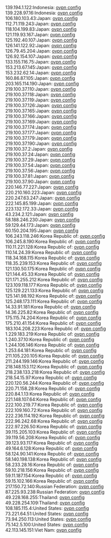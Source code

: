 139.194.1.122:Indonesia: [ovpn config](vpn/139_194_1_122.ovpn)  
139.228.97.16:Indonesia: [ovpn config](vpn/139_228_97_16.ovpn)  
106.180.103.43:Japan: [ovpn config](vpn/106_180_103_43.ovpn)  
112.71.119.243:Japan: [ovpn config](vpn/112_71_119_243.ovpn)  
118.104.199.83:Japan: [ovpn config](vpn/118_104_199_83.ovpn)  
121.119.93.167:Japan: [ovpn config](vpn/121_119_93_167.ovpn)  
125.192.40.107:Japan: [ovpn config](vpn/125_192_40_107.ovpn)  
126.141.122.92:Japan: [ovpn config](vpn/126_141_122_92.ovpn)  
126.79.45.204:Japan: [ovpn config](vpn/126_79_45_204.ovpn)  
126.92.154.107:Japan: [ovpn config](vpn/126_92_154_107.ovpn)  
133.155.116.75:Japan: [ovpn config](vpn/133_155_116_75.ovpn)  
153.213.67.145:Japan: [ovpn config](vpn/153_213_67_145.ovpn)  
153.232.62.14:Japan: [ovpn config](vpn/153_232_62_14.ovpn)  
160.86.87.105:Japan: [ovpn config](vpn/160_86_87_105.ovpn)  
203.165.114.190:Japan: [ovpn config](vpn/203_165_114_190.ovpn)  
219.100.37.110:Japan: [ovpn config](vpn/219_100_37_110.ovpn)  
219.100.37.118:Japan: [ovpn config](vpn/219_100_37_118.ovpn)  
219.100.37.119:Japan: [ovpn config](vpn/219_100_37_119.ovpn)  
219.100.37.126:Japan: [ovpn config](vpn/219_100_37_126.ovpn)  
219.100.37.165:Japan: [ovpn config](vpn/219_100_37_165.ovpn)  
219.100.37.166:Japan: [ovpn config](vpn/219_100_37_166.ovpn)  
219.100.37.169:Japan: [ovpn config](vpn/219_100_37_169.ovpn)  
219.100.37.174:Japan: [ovpn config](vpn/219_100_37_174.ovpn)  
219.100.37.177:Japan: [ovpn config](vpn/219_100_37_177.ovpn)  
219.100.37.179:Japan: [ovpn config](vpn/219_100_37_179.ovpn)  
219.100.37.190:Japan: [ovpn config](vpn/219_100_37_190.ovpn)  
219.100.37.2:Japan: [ovpn config](vpn/219_100_37_2.ovpn)  
219.100.37.24:Japan: [ovpn config](vpn/219_100_37_24.ovpn)  
219.100.37.29:Japan: [ovpn config](vpn/219_100_37_29.ovpn)  
219.100.37.54:Japan: [ovpn config](vpn/219_100_37_54.ovpn)  
219.100.37.56:Japan: [ovpn config](vpn/219_100_37_56.ovpn)  
219.100.37.81:Japan: [ovpn config](vpn/219_100_37_81.ovpn)  
219.100.37.90:Japan: [ovpn config](vpn/219_100_37_90.ovpn)  
220.146.77.227:Japan: [ovpn config](vpn/220_146_77_227.ovpn)  
220.210.160.223:Japan: [ovpn config](vpn/220_210_160_223.ovpn)  
220.247.63.247:Japan: [ovpn config](vpn/220_247_63_247.ovpn)  
222.145.85.199:Japan: [ovpn config](vpn/222_145_85_199.ovpn)  
223.132.172.33:Japan: [ovpn config](vpn/223_132_172_33.ovpn)  
43.234.2.121:Japan: [ovpn config](vpn/43_234_2_121.ovpn)  
58.188.246.230:Japan: [ovpn config](vpn/58_188_246_230.ovpn)  
59.129.44.173:Japan: [ovpn config](vpn/59_129_44_173.ovpn)  
60.150.204.195:Japan: [ovpn config](vpn/60_150_204_195.ovpn)  
106.243.118.246:Korea Republic of: [ovpn config](vpn/106_243_118_246.ovpn)  
106.245.8.190:Korea Republic of: [ovpn config](vpn/106_245_8_190.ovpn)  
110.11.221.128:Korea Republic of: [ovpn config](vpn/110_11_221_128.ovpn)  
110.14.24.39:Korea Republic of: [ovpn config](vpn/110_14_24_39.ovpn)  
118.34.168.115:Korea Republic of: [ovpn config](vpn/118_34_168_115.ovpn)  
118.35.239.153:Korea Republic of: [ovpn config](vpn/118_35_239_153.ovpn)  
121.130.50.175:Korea Republic of: [ovpn config](vpn/121_130_50_175.ovpn)  
121.144.45.33:Korea Republic of: [ovpn config](vpn/121_144_45_33.ovpn)  
121.171.255.212:Korea Republic of: [ovpn config](vpn/121_171_255_212.ovpn)  
123.109.118.177:Korea Republic of: [ovpn config](vpn/123_109_118_177.ovpn)  
125.129.221.133:Korea Republic of: [ovpn config](vpn/125_129_221_133.ovpn)  
125.141.98.192:Korea Republic of: [ovpn config](vpn/125_141_98_192.ovpn)  
125.248.173.111:Korea Republic of: [ovpn config](vpn/125_248_173_111.ovpn)  
14.33.91.181:Korea Republic of: [ovpn config](vpn/14_33_91_181.ovpn)  
14.36.225.82:Korea Republic of: [ovpn config](vpn/14_36_225_82.ovpn)  
175.115.74.204:Korea Republic of: [ovpn config](vpn/175_115_74_204.ovpn)  
175.210.41.154:Korea Republic of: [ovpn config](vpn/175_210_41_154.ovpn)  
183.104.208.223:Korea Republic of: [ovpn config](vpn/183_104_208_223.ovpn)  
1.229.183.219:Korea Republic of: [ovpn config](vpn/1_229_183_219.ovpn)  
1.240.37.10:Korea Republic of: [ovpn config](vpn/1_240_37_10.ovpn)  
1.244.106.146:Korea Republic of: [ovpn config](vpn/1_244_106_146.ovpn)  
1.253.64.181:Korea Republic of: [ovpn config](vpn/1_253_64_181.ovpn)  
211.105.220.105:Korea Republic of: [ovpn config](vpn/211_105_220_105.ovpn)  
211.244.199.146:Korea Republic of: [ovpn config](vpn/211_244_199_146.ovpn)  
218.148.153.112:Korea Republic of: [ovpn config](vpn/218_148_153_112.ovpn)  
218.238.133.218:Korea Republic of: [ovpn config](vpn/218_238_133_218.ovpn)  
218.54.15.97:Korea Republic of: [ovpn config](vpn/218_54_15_97.ovpn)  
220.120.56.244:Korea Republic of: [ovpn config](vpn/220_120_56_244.ovpn)  
220.71.158.28:Korea Republic of: [ovpn config](vpn/220_71_158_28.ovpn)  
220.84.1.13:Korea Republic of: [ovpn config](vpn/220_84_1_13.ovpn)  
221.148.107.64:Korea Republic of: [ovpn config](vpn/221_148_107_64.ovpn)  
222.100.219.77:Korea Republic of: [ovpn config](vpn/222_100_219_77.ovpn)  
222.109.160.72:Korea Republic of: [ovpn config](vpn/222_109_160_72.ovpn)  
222.236.114.192:Korea Republic of: [ovpn config](vpn/222_236_114_192.ovpn)  
222.96.242.68:Korea Republic of: [ovpn config](vpn/222_96_242_68.ovpn)  
222.97.226.50:Korea Republic of: [ovpn config](vpn/222_97_226_50.ovpn)  
39.115.205.103:Korea Republic of: [ovpn config](vpn/39_115_205_103.ovpn)  
39.119.56.208:Korea Republic of: [ovpn config](vpn/39_119_56_208.ovpn)  
39.123.93.117:Korea Republic of: [ovpn config](vpn/39_123_93_117.ovpn)  
49.164.6.128:Korea Republic of: [ovpn config](vpn/49_164_6_128.ovpn)  
58.124.90.141:Korea Republic of: [ovpn config](vpn/58_124_90_141.ovpn)  
58.140.198.138:Korea Republic of: [ovpn config](vpn/58_140_198_138.ovpn)  
58.233.28.16:Korea Republic of: [ovpn config](vpn/58_233_28_16.ovpn)  
59.10.218.156:Korea Republic of: [ovpn config](vpn/59_10_218_156.ovpn)  
59.11.187.154:Korea Republic of: [ovpn config](vpn/59_11_187_154.ovpn)  
59.15.102.166:Korea Republic of: [ovpn config](vpn/59_15_102_166.ovpn)  
217.150.72.140:Russian Federation: [ovpn config](vpn/217_150_72_140.ovpn)  
87.225.93.238:Russian Federation: [ovpn config](vpn/87_225_93_238.ovpn)  
49.228.168.255:Thailand: [ovpn config](vpn/49_228_168_255.ovpn)  
49.228.254.109:Thailand: [ovpn config](vpn/49_228_254_109.ovpn)  
108.185.115.4:United States: [ovpn config](vpn/108_185_115_4.ovpn)  
73.221.64.51:United States: [ovpn config](vpn/73_221_64_51.ovpn)  
73.94.250.113:United States: [ovpn config](vpn/73_94_250_113.ovpn)  
75.142.5.100:United States: [ovpn config](vpn/75_142_5_100.ovpn)  
42.113.145.151:Viet Nam: [ovpn config](vpn/42_113_145_151.ovpn)  
